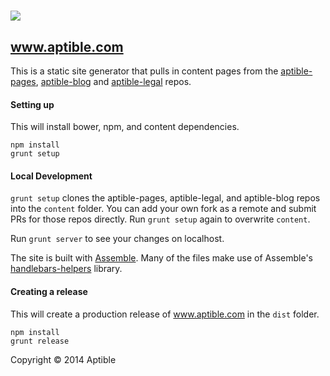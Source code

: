 # ![](http://aptible-media-assets-manual.s3.amazonaws.com/web-horizontal-350.png)  
## www.aptible.com  
This is a static site generator that pulls in content pages from the [aptible-pages](https://github.com/aptible/aptible-pages), [aptible-blog](https://github.com/aptible/aptible-blog) and [aptible-legal](https://github.com/aptible/aptible-legal) repos.

#### Setting up

This will install bower, npm, and content dependencies.

````
npm install
grunt setup
````

#### Local Development

`grunt setup` clones the aptible-pages, aptible-legal, and aptible-blog repos into the `content` folder. You can add your own fork as a remote and submit PRs for those repos directly. Run `grunt setup` again to overwrite `content`.

Run `grunt server` to see your changes on localhost.

The site is built with [Assemble](http://assemble.io/). Many of the files make use of Assemble's [handlebars-helpers](http://assemble.io/helpers/) library.


#### Creating a release
This will create a production release of www.aptible.com in the `dist` folder.

````
npm install
grunt release
````

Copyright &copy; 2014 Aptible
